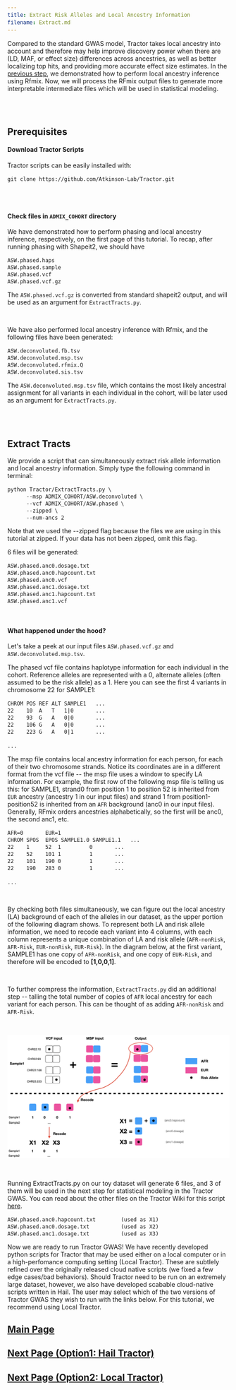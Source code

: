 ```yaml
---
title: Extract Risk Alleles and Local Ancestry Information
filename: Extract.md
---
```


Compared to the standard GWAS model, Tractor takes local ancestry into account and therefore may help improve discovery power when there are (LD, MAF, or effect size) differences across ancestries, as well as better localizing top hits, and providing more accurate effect size estimates. In the [previous step](Rfmix.md), we demonstrated how to perform local ancestry inference using Rfmix. Now, we will process the RFmix output files to generate more interpretable intermediate files which will be used in statistical modeling.


&nbsp;  
&nbsp;  

## Prerequisites

#### Download Tractor Scripts

Tractor scripts can be easily installed with:
```
git clone https://github.com/Atkinson-Lab/Tractor.git
```

&nbsp;  
&nbsp;  

#### Check files in `ADMIX_COHORT` directory

We have demonstrated how to perform phasing and local ancestry inference, respectively, on the first page of this tutorial. To recap, after running phasing with Shapeit2, we should have 
```
ASW.phased.haps
ASW.phased.sample
ASW.phased.vcf
ASW.phased.vcf.gz
```
The `ASW.phased.vcf.gz` is converted from standard shapeit2 output, and will be used as an argument for `ExtractTracts.py`.

&nbsp;  

We have also performed local ancestry inference with Rfmix, and the following files have been generated:
```
ASW.deconvoluted.fb.tsv	
ASW.deconvoluted.msp.tsv
ASW.deconvoluted.rfmix.Q
ASW.deconvoluted.sis.tsv
```

The `ASW.deconvoluted.msp.tsv` file, which contains the most likely ancestral assignment for all variants in each individual in the cohort, will be later used as an argument for `ExtractTracts.py`.

&nbsp;  
&nbsp;  


## Extract Tracts

We provide a script that can simultaneously extract risk allele information and local ancestry information. Simply type the following command in terminal:
```
python Tractor/ExtractTracts.py \
      --msp ADMIX_COHORT/ASW.deconvoluted \
      --vcf ADMIX_COHORT/ASW.phased \
      --zipped \
      --num-ancs 2
```
Note that we used the --zipped flag because the files we are using in this tutorial at zipped. If your data has not been zipped, omit this flag.

6 files will be generated:
```
ASW.phased.anc0.dosage.txt
ASW.phased.anc0.hapcount.txt
ASW.phased.anc0.vcf
ASW.phased.anc1.dosage.txt
ASW.phased.anc1.hapcount.txt
ASW.phased.anc1.vcf
```

&nbsp;  

#### What happened under the hood?

Let's take a peek at our input files `ASW.phased.vcf.gz` and `ASW.deconvoluted.msp.tsv`.

The phased vcf file contains haplotype information for each individual in the cohort. Reference alleles are represented with a 0, alternate alleles (often assumed to be the risk allele) as a 1. Here you can see the first 4 variants in chromosome 22 for SAMPLE1:
```
CHROM POS REF ALT SAMPLE1   ...
22    10  A   T   1|0       ...
22    93  G   A   0|0       ...
22    106 G   A   0|0       ...
22    223 G   A   0|1       ...

...
```

The msp file contains local ancestry information for each person, for each of their two chromosome strands. Notice its coordinates are in a different format from the vcf file -- the msp file uses a window to specify LA information. For example, the first row of the following msp file is telling us this: for SAMPLE1, strand0 from position 1 to position 52 is inherited from `EUR` ancestry (ancestry 1 in our input files) and strand 1 from position1-position52 is inherited from an `AFR` background (anc0 in our input files). Generally, RFmix orders ancestries alphabetically, so the first will be anc0, the second anc1, etc.

```
AFR=0       EUR=1
CHROM SPOS  EPOS SAMPLE1.0 SAMPLE1.1   ...
22    1     52  1         0       ...
22    52    101 1         1       ...
22    101   190 0         1       ...
22    190   283 0         1       ...

...
```


&nbsp;  

By checking both files simultaneously, we can figure out the local ancestry (LA) background of each of the alleles in our dataset, as the upper portion of the following diagram shows. To represent both LA and risk allele information, we need to recode each variant into 4 columns, with each column represents a unique combination of LA and risk allele (`AFR-nonRisk`, `AFR-Risk`, `EUR-nonRisk`, `EUR-Risk`). In the diagram below, at the first variant, SAMPLE1 has one copy of `AFR-nonRisk`, and one copy of `EUR-Risk`, and therefore will be encoded to **[1,0,0,1]**. 

&nbsp;  

To further compress the information, `ExtractTracts.py` did an additional step -- talling the total number of copies of `AFR` local ancestry for each variant for each person. This can be thought of as adding `AFR-nonRisk` and `AFR-Risk`. 

&nbsp;  


![](images/ExtractTract.png)


&nbsp; 

Running ExtractTracts.py on our toy dataset will generate 6 files, and 3 of them will be used in the next step for statistical modeling in the Tractor GWAS. You can read about the other files on the Tractor Wiki for this script [here](https://github.com/Atkinson-Lab/Tractor/wiki/Step-2:-Extracting-tracts-and-ancestral-dosages).
```
ASW.phased.anc0.hapcount.txt        (used as X1)
ASW.phased.anc0.dosage.txt          (used as X2)
ASW.phased.anc1.dosage.txt          (used as X3)
```

Now we are ready to run Tractor GWAS! We have recently developed python scripts for Tractor that may be used either on a local computer or in a high-perfomance computing setting (Local Tractor). These are subtlely refined over the originally released cloud native scripts (we fixed a few edge cases/bad behaviors). Should Tractor need to be run on an extremely large dataset, however, we also have developed scabable cloud-native scripts written in Hail. The user may select which of the two versions of Tractor GWAS they wish to run with the links below. For this tutorial, we recommend using Local Tractor.


## [Main Page](README.md)

## [Next Page (Option1: Hail Tractor)](Hail.md) 

## [Next Page (Option2: Local Tractor)](Local.md)  
